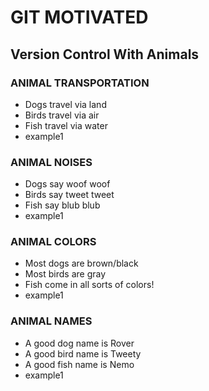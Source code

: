 # GIT MOTIVATED
## Version Control With Animals


### ANIMAL TRANSPORTATION
* Dogs travel via land
* Birds travel via air
* Fish travel via water
* example1



### ANIMAL NOISES
* Dogs say woof woof
* Birds say tweet tweet
* Fish say blub blub
* example1



### ANIMAL COLORS
* Most dogs are brown/black
* Most birds are gray
* Fish come in all sorts of colors!
* example1



### ANIMAL NAMES
* A good dog name is Rover
* A good bird name is Tweety
* A good fish name is Nemo
* example1




